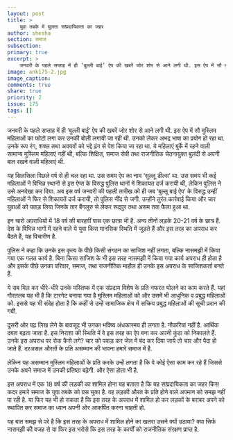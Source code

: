 ```yaml
---
layout: post
title: >
    युवा तबके में घुलता सांप्रदायिकता का जहर
author: shesha
section: समाज
subsection:
primary: true
excerpt: >
    जनवरी के पहले सप्ताह में ही ‘बुल्ली बाई’ ऐप की खबरें जोर शोर से आने लगी थी. इस ऐप में सौ मुस्लिम महिलाओं का फोटो लगा कर उनकी बोली लगायी जा रही थी. उनको लेकर अभद्र भाषा का प्रयोग हो रहा था. उनके रूप रंग, शक्ल तथा अवयवों को भद्दे ढ़ंग से पेश किया जा रहा था.
image: ank175-2.jpg
image_caption: 
comments: true
share: true
priority: 2
issue: 175
tags: []
---
```


जनवरी के पहले सप्ताह में ही ‘बुल्ली बाई’ ऐप की खबरें जोर शोर से आने लगी थी. इस ऐप में सौ मुस्लिम महिलाओं का फोटो लगा कर उनकी बोली लगायी जा रही थी. उनको लेकर अभद्र भाषा का प्रयोग हो रहा था. उनके रूप रंग, शक्ल तथा अवयवों को भद्दे ढ़ंग से पेश किया जा रहा था. ये महिलाएं बुर्के में रहने वाली सामान्य मुस्लिम महिलाएं नहीं थी, बल्कि शिक्षित, समाज सेवी तथा राजनीतिक चेतनायुक्त बुलंदी से अपनी बात रखने वाली महिलाएं थी.

यह सिलसिला पिछले वर्ष से ही चल रहा था. उस समय ऐप का नाम ‘सुल्लू डील्स’ था. उस समय भी कई महिलाओं ने विभिन्न स्थानों से इस ऐप्स के विरुद्ध पुलिस थानों में शिकायत दर्ज करायी थी, लेकिन पुलिस ने उसे अनदेखा कर दिया. अब इस वर्ष जनवरी की पहली तारीख को ही जब ‘बुल्लू बाई ऐप’ के विरुद्ध उन्हीं महिलाओं ने फिर से शिकायतें दर्ज करायी, तो पुलिस नींद से जगी. उन्होंने तुरंत कार्रवाई किया और चार युवाओं को पकड़ लिया जिनके तार बैंगलुरु से लेकर रूद्रपुर तथा असम तक फैला हुआ था. 

इन चारो अपराधियों में 18 वर्ष की बारहवीं पास एक छात्रा भी है. अन्य तीनों लड़के 20-21 वर्ष के छात्र हैं. देश के विभिन्न भागों में रहने वाले ये युवा किस मानसिक स्थिति में जुड़ते हैं और इस तरह का अपराध कर बैठते हैं, यह विचारीण है.

पुलिस ने कहा कि उनके इस कृत्य के पीछे किसी संगठन का साजिश नहीं लगता, बल्कि नासमझी में किया गया एक गलत कार्य है. बिना किसा साजिश के भी इस तरह नासमझी में किया गया कार्य अपराध ही होता है और इसके पीछे उनका परिवार, समाज, तथा राजनीतिक माहौल ही उनके इस अपराध के साजिशकर्ता बनते हैं. 

ये सब मिल कर धीरे-धीरे उनके मस्तिष्क में एक संप्रदाय विशेष के प्रति नफरत घोलने का काम करते हैं. यहां गौरतलब यह भी है कि टारगेट बनाया गया है मुस्लिम महिलाओं को और उसमें भी आधुनिक व प्रबुद्ध महिलाओं को. इससे यह भी संदेह होता है कि कहीं से उन्हें सामाजिक क्षेत्र में सक्रिय प्रबुद्ध महिलाओं की सूची प्रदान की गयी.

दूसरी ओर पढ़ लिख लेने के बावजूद भी उनका भविष्य अंधकारमय ही लगता है. नौकरियां नहीं है. आर्थिक दबाव बढ़ता जाता है. इस निराशा की स्थिति में वे इस तरह का ऐप बना कर अपनी कुंठा को निकालते हैं. उनके इस अपराध पर रोक कैसे लगे? चार को पकड़ कर जेल में बंद कर दिया जाये तो चार और पैदा हो जाते हैं. दरअसल औरतों के प्रति असम्मान की भावना हमारे समाज में है. 

लेकिन यह असम्मान मुस्लिम महिलाओं के प्रति करके उन्हें लगता है कि वे कोई ऐसा काम कर रहे हैं जिससे उनके अपने समाज में उनकी प्रतिष्ठा बढ़ेगी. और ऐसा होता भी है.

इस अपराध में एक 18 वर्ष की लड़की का शामिल होना यह बताता है कि यह सांप्रदायिकता का जहर किस कदर हमारे समाज के युवा तबके को ग्रस चुका है. वह लड़की औरत के प्रति होने वाले अपमान को समझ नहीं पा रही है. या फिर यह भी हो सकता है कि इस तरह के अपराध में शामिल हो कर लड़कों के बराबर अपने को स्थापित कर समाज का ध्यान अपनी ओर आकर्षित करना चाहती हो. 

यह बात समझ से परे है कि इस तरह के अपराध में शामिल होने का खतरा उसने क्यों उठाया? क्या सिर्फ नासमझी की वजह से या फिर इस भरोसे कि इस तरह के कार्यों को राजनीतिक संरक्षण प्राप्त है.